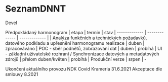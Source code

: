 # SeznamDNNT
Devel

Předpokládaný harmonogram
| etapa  | termín | stav
| ------------- | ------------- | ------------- |
| Analýza funkčních a technických požadavků, datového podkladu a upřesnění harmonogramu realizace  | duben  | zpracováváno
| POC - sběr podnětů, zobrazování dat  | duben | probíhá
| UI - základní uživatelské rozhraní / Synchronizace datových a metadatových zdrojů  | přelom duben/květen | probíhá
| Produkční verze  | srpen | - 

Ukončení aktuálního provozu NDK Covid Krameria 31.6.2021
Akceptace dle smlouvy 8.2021
